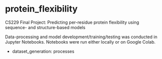 # protein_flexibility
CS229 Final Project: Predicting per-residue protein flexibility using sequence- and structure-based models

Data-processing and model development/training/testing was conducted in Jupyter Notebooks. Notebooks were run either locally or on Google Colab.
- dataset_generation: processes
